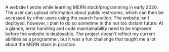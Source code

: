 A website I wrote while learning MERN stack/programming in early 2020. 
The user can upload information about public restrooms, which can then be accessed by other users using the search function. 
The website isn't deployed, however,  I plan to do so sometime in the not too distant future. At a glance, error handling and code maintainability need to be improved before the website is deployable. 
The project doesn't reflect my current abilities as a programmer, but it was a fun challenge that taught me a lot about the MERN stack in practice. 
